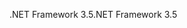  <span data-ttu-id="8763c-101">.NET Framework 3.5</span><span class="sxs-lookup"><span data-stu-id="8763c-101">.NET Framework 3.5</span></span> 
